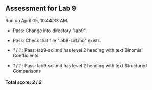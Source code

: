 ## Assessment for Lab 9

Run on April 05, 10:44:33 AM.

+ Pass: Change into directory "lab9".

+ Pass: Check that file "lab9-sol.md" exists.

+  _1_ / _1_ : Pass: lab9-sol.md has level 2 heading with text Binomial Coefficients

+  _1_ / _1_ : Pass: lab9-sol.md has level 2 heading with text Structured Comparisons

#### Total score: _2_ / _2_

